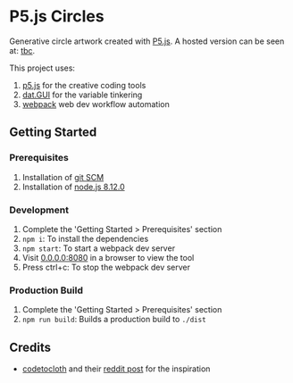 # P5.js Circles

Generative circle artwork created with [P5.js](https://p5js.org/). A hosted version can be seen at: [tbc](...).

This project uses:

1. [p5.js](https://p5js.org/) for the creative coding tools
1. [dat.GUI](https://github.com/dataarts/dat.gui) for the variable tinkering
1. [webpack](https://webpack.js.org/) web dev workflow automation

## Getting Started

### Prerequisites

1. Installation of [git SCM](https://git-scm.com/downloads)
1. Installation of [node.js 8.12.0](https://nodejs.org/en/)

### Development

1. Complete the 'Getting Started > Prerequisites' section
1. `npm i`: To install the dependencies
1. `npm start`: To start a webpack dev server
1. Visit [0.0.0.0:8080](http://0.0.0.0:8080/) in a browser to view the tool
1. Press ctrl+c: To stop the webpack dev server

### Production Build

1. Complete the 'Getting Started > Prerequisites' section
1. `npm run build`: Builds a production build to `./dist`

## Credits

* [codetocloth](https://codetocloth.com/product-category/simple-circles/) and their [reddit post](https://www.reddit.com/r/generative/comments/gc2r54/first_four_cap_designs_generated_every_design/) for the inspiration

